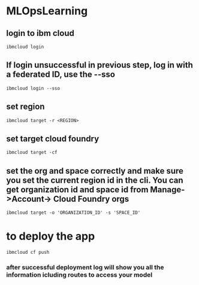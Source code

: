 # MLOpsLearning

## login to ibm cloud
```
ibmcloud login
```
## If login unsuccessful in previous step, log in with a federated ID, use the --sso
```
ibmcloud login --sso
```
## set region
```
ibmcloud target -r <REGION>
```
## set target cloud foundry
```
ibmcloud target -cf
```
## set the org and space correctly and make sure you set the current region id in the cli. You can get organization id and space id from Manage->Account-> Cloud Foundry orgs
```
ibmcloud target -o 'ORGANIZATION_ID' -s 'SPACE_ID'
```
# to deploy the app
```
ibmcloud cf push
```
### after successful deployment log will show you all the information icluding routes to access your model

